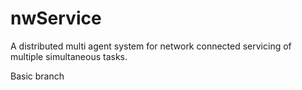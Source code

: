 nwService
=========

A distributed multi agent system for network connected servicing of multiple simultaneous tasks.

Basic branch